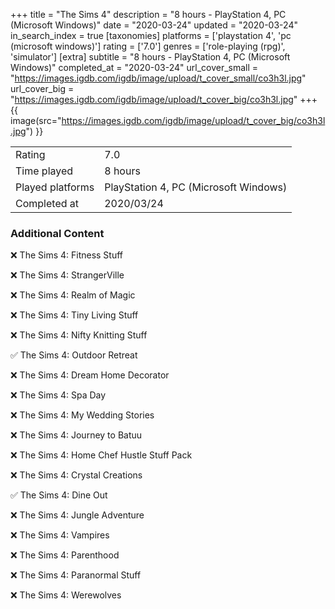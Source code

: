 +++
title = "The Sims 4"
description = "8 hours - PlayStation 4, PC (Microsoft Windows)"
date = "2020-03-24"
updated = "2020-03-24"
in_search_index = true
[taxonomies]
platforms = ['playstation 4', 'pc (microsoft windows)']
rating = ['7.0']
genres = ['role-playing (rpg)', 'simulator']
[extra]
subtitle = "8 hours - PlayStation 4, PC (Microsoft Windows)"
completed_at = "2020-03-24"
url_cover_small = "https://images.igdb.com/igdb/image/upload/t_cover_small/co3h3l.jpg"
url_cover_big = "https://images.igdb.com/igdb/image/upload/t_cover_big/co3h3l.jpg"
+++
{{ image(src="https://images.igdb.com/igdb/image/upload/t_cover_big/co3h3l.jpg") }}

|              |            |
| ------------ | ---------- |
| Rating       | 7.0 |
| Time played  | 8 hours |
| Played platforms    | PlayStation 4, PC (Microsoft Windows) |
| Completed at | 2020/03/24 |



### Additional Content


❌ The Sims 4: Fitness Stuff

❌ The Sims 4: StrangerVille

❌ The Sims 4: Realm of Magic

❌ The Sims 4: Tiny Living Stuff

❌ The Sims 4: Nifty Knitting Stuff

✅ The Sims 4: Outdoor Retreat

❌ The Sims 4: Dream Home Decorator

❌ The Sims 4: Spa Day

❌ The Sims 4: My Wedding Stories

❌ The Sims 4: Journey to Batuu

❌ The Sims 4: Home Chef Hustle Stuff Pack

❌ The Sims 4: Crystal Creations

✅ The Sims 4: Dine Out

❌ The Sims 4: Jungle Adventure

❌ The Sims 4: Vampires

❌ The Sims 4: Parenthood

❌ The Sims 4: Paranormal Stuff

❌ The Sims 4: Werewolves
